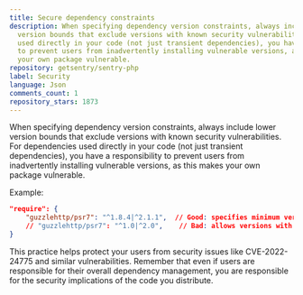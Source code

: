 ```yaml
---
title: Secure dependency constraints
description: When specifying dependency version constraints, always include lower
  version bounds that exclude versions with known security vulnerabilities. For dependencies
  used directly in your code (not just transient dependencies), you have a responsibility
  to prevent users from inadvertently installing vulnerable versions, as this makes
  your own package vulnerable.
repository: getsentry/sentry-php
label: Security
language: Json
comments_count: 1
repository_stars: 1873
---
```


When specifying dependency version constraints, always include lower version bounds that exclude versions with known security vulnerabilities. For dependencies used directly in your code (not just transient dependencies), you have a responsibility to prevent users from inadvertently installing vulnerable versions, as this makes your own package vulnerable.

Example:
```json
"require": {
    "guzzlehttp/psr7": "^1.8.4|^2.1.1",  // Good: specifies minimum versions without vulnerabilities
    // "guzzlehttp/psr7": "^1.0|^2.0",    // Bad: allows versions with known CVEs
}
```

This practice helps protect your users from security issues like CVE-2022-24775 and similar vulnerabilities. Remember that even if users are responsible for their overall dependency management, you are responsible for the security implications of the code you distribute.